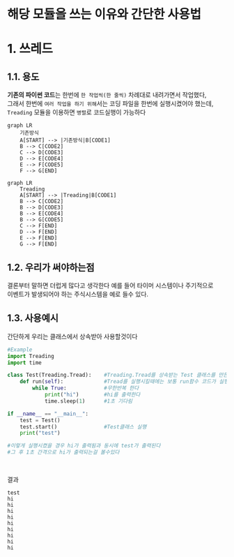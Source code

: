 # 해당 모듈을 쓰는 이유와 간단한 사용법

# 1. 쓰레드
## 1.1. 용도 
**기존의 파이썬 코드**는 한번에 ``한 작업씩(한 줄씩)`` 차례대로 내려가면서 작업했다,   
그래서 한번에 `여러 작업을 하기 위해`서는 코딩 파일을 한번에 실행시켰어야 했는데,   
`Treading` 모듈을 이용하면 `병렬`로 코드실행이 가능하다         

```mermaid
graph LR
    기존방식
    A[START] --> |기존방식|B[CODE1]
    B --> C[CODE2]
    C --> D[CODE3]
    D --> E[CODE4]
    E --> F[CODE5]
    F --> G[END]
```

```mermaid
graph LR
    Treading
    A[START] --> |Treading|B[CODE1]
    B --> C[CODE2]
    B --> D[CODE3]
    B --> E[CODE4]
    B --> G[CODE5]
    C --> F[END]
    D --> F[END]
    E --> F[END]
    G --> F[END]
```      

## 1.2. 우리가 써야하는점
결론부터 말하면 더럽게 많다고 생각한다 예를 들어 타이머 시스템이나 주기적으로   
이벤트가 발생되어야 하는 주식시스템을 예로 들수 있다.

      
## 1.3. 사용예시
간단하게 우리는 클래스에서 상속받아 사용할것이다

```py
#Example
import Treading
import time

class Test(Treading.Tread):    #Treading.Tread를 상속받는 Test 클래스를 만든다
    def run(self):             #Tread를 실행시킬때에는 보통 run함수 코드가 실행된다
        while True:            #무한반복 한다
            print("hi")        #hi를 출력한다
            time.sleep(1)      #1초 기다림

if __name__ == "__main__":
    test = Test()
    test.start()               #Test클래스 실행
    print("test")

#이렇게 실행시켰을 경우 hi가 출력됨과 동시에 test가 출력된다
#그 후 1초 간격으로 hi가 출력되는걸 볼수있다
    
    
```
결과
```terminal
test
hi
hi
hi
hi
hi
hi
hi
hi
hi
```
